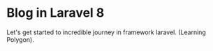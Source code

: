 # Blog in Laravel 8

Let's get started to incredible journey in framework laravel. (Learning Polygon).
